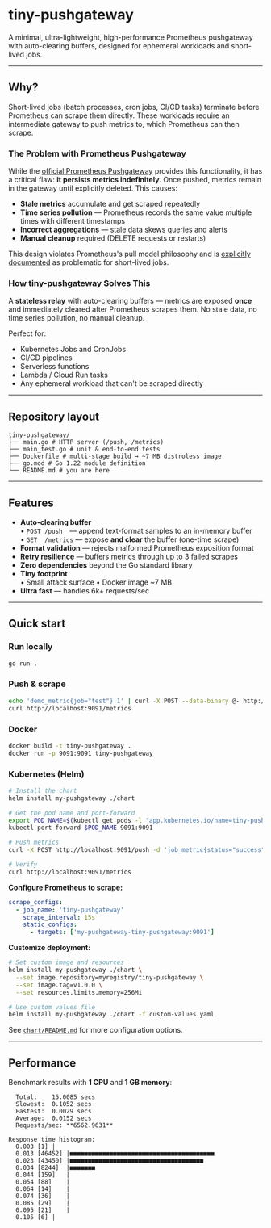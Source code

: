 # tiny-pushgateway

A minimal, ultra-lightweight, high-performance Prometheus pushgateway with auto-clearing buffers, designed for ephemeral workloads and short-lived jobs.

---

## Why?

Short-lived jobs (batch processes, cron jobs, CI/CD tasks) terminate before Prometheus can scrape them directly. These workloads require an intermediate gateway to push metrics to, which Prometheus can then scrape.

### The Problem with Prometheus Pushgateway

While the [official Prometheus Pushgateway](https://github.com/prometheus/pushgateway) provides this functionality, it has a critical flaw: **it persists metrics indefinitely**. Once pushed, metrics remain in the gateway until explicitly deleted. This causes:

- **Stale metrics** accumulate and get scraped repeatedly
- **Time series pollution** — Prometheus records the same value multiple times with different timestamps
- **Incorrect aggregations** — stale data skews queries and alerts
- **Manual cleanup** required (DELETE requests or restarts)

This design violates Prometheus's pull model philosophy and is [explicitly documented](https://prometheus.io/docs/practices/pushing/) as problematic for short-lived jobs.

### How tiny-pushgateway Solves This

A **stateless relay** with auto-clearing buffers — metrics are exposed **once** and immediately cleared after Prometheus scrapes them. No stale data, no time series pollution, no manual cleanup.

Perfect for:
- Kubernetes Jobs and CronJobs
- CI/CD pipelines
- Serverless functions
- Lambda / Cloud Run tasks
- Any ephemeral workload that can't be scraped directly

---

## Repository layout
```
tiny-pushgateway/
├── main.go # HTTP server (/push, /metrics)
├── main_test.go # unit & end-to-end tests
├── Dockerfile # multi-stage build → ~7 MB distroless image
├── go.mod # Go 1.22 module definition
└── README.md # you are here
```
---

## Features

* **Auto-clearing buffer**  
  • `POST /push` — append text-format samples to an in-memory buffer  
  • `GET  /metrics` — expose **and clear** the buffer (one-time scrape)
* **Format validation** — rejects malformed Prometheus exposition format
* **Retry resilience** — buffers metrics through up to 3 failed scrapes
* **Zero dependencies** beyond the Go standard library
* **Tiny footprint**   
  • Small attack surface
  • Docker image ~7 MB
* **Ultra fast** — handles 6k+ requests/sec

---

## Quick start

### Run locally
```bash
go run .
```
### Push & scrape
```bash
echo 'demo_metric{job="test"} 1' | curl -X POST --data-binary @- http://localhost:9091/push
curl http://localhost:9091/metrics
```
### Docker
```bash
docker build -t tiny-pushgateway .
docker run -p 9091:9091 tiny-pushgateway
```

### Kubernetes (Helm)
```bash
# Install the chart
helm install my-pushgateway ./chart

# Get the pod name and port-forward
export POD_NAME=$(kubectl get pods -l "app.kubernetes.io/name=tiny-pushgateway,app.kubernetes.io/instance=my-pushgateway" -o jsonpath="{.items[0].metadata.name}")
kubectl port-forward $POD_NAME 9091:9091

# Push metrics
curl -X POST http://localhost:9091/push -d 'job_metric{status="success"} 1'

# Verify
curl http://localhost:9091/metrics
```

**Configure Prometheus to scrape:**
```yaml
scrape_configs:
  - job_name: 'tiny-pushgateway'
    scrape_interval: 15s
    static_configs:
      - targets: ['my-pushgateway-tiny-pushgateway:9091']
```

**Customize deployment:**
```bash
# Set custom image and resources
helm install my-pushgateway ./chart \
  --set image.repository=myregistry/tiny-pushgateway \
  --set image.tag=v1.0.0 \
  --set resources.limits.memory=256Mi

# Use custom values file
helm install my-pushgateway ./chart -f custom-values.yaml
```

See [`chart/README.md`](chart/README.md) for more configuration options.

---

## Performance

Benchmark results with **1 CPU** and **1 GB memory**:

```
  Total:	15.0085 secs
  Slowest:	0.1052 secs
  Fastest:	0.0029 secs
  Average:	0.0152 secs
  Requests/sec:	**6562.9631**

Response time histogram:
  0.003 [1]	|
  0.013 [46452]	|■■■■■■■■■■■■■■■■■■■■■■■■■■■■■■■■■■■■■■■■
  0.023 [43450]	|■■■■■■■■■■■■■■■■■■■■■■■■■■■■■■■■■■■■■
  0.034 [8244]	|■■■■■■■
  0.044 [159]	|
  0.054 [88]	|
  0.064 [14]	|
  0.074 [36]	|
  0.085 [29]	|
  0.095 [21]	|
  0.105 [6]	|

```
